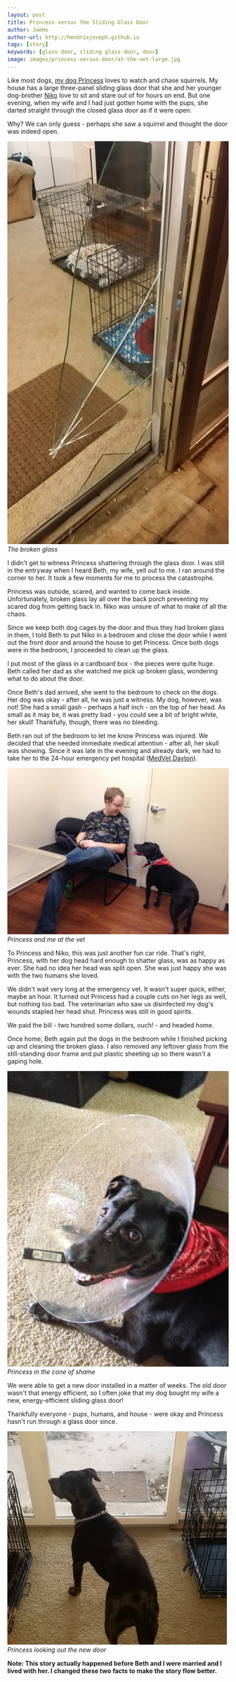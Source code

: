 ```yaml
---
layout: post
title: Princess versus the Sliding Glass Door
author: JoeHx
author-url: http://hendrixjoseph.github.io
tags: [story]
keywords: [glass door, sliding glass door, door]
image: images/princess-versus-door/at-the-vet-large.jpg
---
```


Like most dogs, [my dog Princess](http://www.puppy-snuggles.com/blog/puppy-profile-princess/) loves to watch and chase squirrels. My house has a large three-panel sliding glass door that she and her younger dog-brother [Niko](https://www.puppy-snuggles.com/blog/puppy-profile-niko/) love to sit and stare out of for hours on end. But one evening, when my wife and I had just gotten home with the pups, she darted straight through the closed glass door as if it were open.

Why? We can only guess - perhaps she saw a squirrel and thought the door was indeed open.

![The broken glass](/images/princess-versus-door/broken-door.jpg)
*The broken glass*

I didn't get to witness Princess shattering through the glass door. I was still in the entryway when I heard Beth, my wife, yell out to me. I ran around the corner to her. It took a few moments for me to process the catastrophe.

Princess was outside, scared, and wanted to come back inside. Unfortunately, broken glass lay all over the back porch preventing my scared dog from getting back in. Niko was unsure of what to make of all the chaos.

Since we keep both dog cages by the door and thus they had broken glass in them, I told Beth to put Niko in a bedroom and close the door while I went out the front door and around the house to get Princess. Once both dogs were in the bedroom, I proceeded to clean up the glass.

I put most of the glass in a cardboard box - the pieces were quite huge. Beth called her dad as she watched me pick up broken glass, wondering what to do about the door.

Once Beth's dad arrived, she went to the bedroom to check on the dogs. Her dog was okay - after all, he was just a witness. My dog, however, was not! She had a small gash - perhaps a half inch - on the top of her head. As small as it may be, it was pretty bad - you could see a bit of bright white, her skull! Thankfully, though, there was no bleeding.

Beth ran out of the bedroom to let me know Princess was injured. We decided that she needed immediate medical attention - after all, her skull was showing. Since it was late in the evening and already dark, we had to take her to the 24-hour emergency pet hospital ([MedVet Dayton](https://www.medvetforpets.com/location/dayton/)).

![Princess and me at the vet](/images/princess-versus-door/at-the-vet.jpg)
*Princess and me at the vet*

To Princess and Niko, this was just another fun car ride. That's right, Princess, with her dog head hard enough to shatter glass, was as happy as ever. She had no idea her head was split open. She was just happy she was with the two humans she loved.

We didn't wait very long at the emergency vet. It wasn't super quick, either, maybe an hour. It turned out Princess had a couple cuts on her legs as well, but nothing too bad. The veterinarian who saw us disinfected my dog's wounds stapled her head shut. Princess was still in good spirits.

We paid the bill - two hundred some dollars, ouch! - and headed home.

Once home, Beth again put the dogs in the bedroom while I finished picking up and cleaning the broken glass. I also removed any leftover glass from the still-standing door frame and put plastic sheeting up so there wasn't a gaping hole.

![Princess in the cone of shame](/images/princess-versus-door/in-the-cone.jpg)
*Princess in the cone of shame*

We were able to get a new door installed in a matter of weeks. The old door wasn't that energy efficient, so I often joke that my dog bought my wife a new, energy-efficient sliding glass door!

Thankfully everyone - pups, humans, and house - were okay and Princess hasn't run through a glass door since.

![Princess looking out the new door](/images/princess-versus-door/looking-out-the-new-door.jpg)
*Princess looking out the new door*

**Note: This story actually happened before Beth and I were married and I lived with her. I changed these two facts to make the story flow better.**